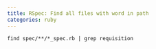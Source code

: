 ```yaml
---
title: RSpec: Find all files with word in path
categories: ruby
---
```

 
`find spec/**/*_spec.rb | grep requisition`